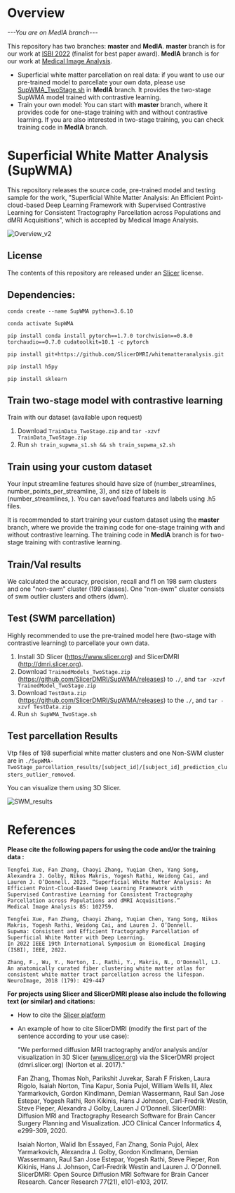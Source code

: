 # Overview
*---You are on MedIA branch---*

This repository has two branches: **master** and **MedIA**. **master** branch is for our work at [ISBI 2022](https://arxiv.org/abs/2201.12528) (finalist for best paper award). **MedIA** branch is for our work at [Medical Image Analysis](https://arxiv.org/abs/2207.08975).
* Superficial white matter parcellation on real data: if you want to use our pre-trained model to parcellate your own data, please use [SupWMA_TwoStage.sh](https://github.com/SlicerDMRI/SupWMA/blob/MedIA/SupWMA_TwoStage.sh) in **MedIA** branch. It provides the two-stage SupWMA model trained with contrastive learning.
* Train your own model: You can start with **master** branch, where it provides code for one-stage training with and without contrastive learning. If you are also interested in two-stage training, you can check training code in **MedIA** branch. 


# Superficial White Matter Analysis (SupWMA)

This repository releases the source code, pre-trained model and testing sample for the work, "Superficial White Matter Analysis: An Efficient Point-cloud-based Deep Learning Framework with Supervised Contrastive Learning for Consistent Tractography Parcellation across Populations and dMRI Acquisitions", which is accepted by Medical Image Analysis.

![Overview_v2](https://drive.google.com/file/d/1j36KH1ospwZ4-8Nli23_Ue0g-mIiiFwm/view?usp=share_link)

## License

The contents of this repository are released under an [Slicer](LICENSE) license.

## Dependencies:

  `conda create --name SupWMA python=3.6.10`
  
  `conda activate SupWMA`
  
  `pip install conda install pytorch==1.7.0 torchvision==0.8.0 torchaudio==0.7.0 cudatoolkit=10.1 -c pytorch`
  
  `pip install git+https://github.com/SlicerDMRI/whitematteranalysis.git`
  
  `pip install h5py`
  
  `pip install sklearn`


## Train two-stage model with contrastive learning
Train with our dataset (available upon request)
1. Download `TrainData_TwoStage.zip` and `tar -xzvf TrainData_TwoStage.zip`
2. Run `sh train_supwma_s1.sh && sh train_supwma_s2.sh`

## Train using your custom dataset
Your input streamline features should have size of (number_streamlines, number_points_per_streamline, 3), and size of labels is (number_streamlines, ). You can save/load features and labels using .h5 files.

It is recommended to start training your custom dataset using the **master** branch, where we provide the training code for one-stage training with and without contrastive learning. The training code in **MedIA** branch is for two-stage training with contrastive learning.

## Train/Val results
We calculated the accuracy, precision, recall and f1 on 198 swm clusters and one "non-swm" cluster (199 classes). One "non-swm" cluster consists of swm outlier clusters and others (dwm).

## Test (SWM parcellation)
Highly recommended to use the pre-trained model here (two-stage with contrastive learning) to parcellate your own data.
1. Install 3D Slicer (https://www.slicer.org) and SlicerDMRI (http://dmri.slicer.org).
2. Download `TrainedModels_TwoStage.zip` (https://github.com/SlicerDMRI/SupWMA/releases) to `./`, and `tar -xzvf TrainedModel_TwoStage.zip`
3. Download `TestData.zip` (https://github.com/SlicerDMRI/SupWMA/releases) to the `./`, and `tar -xzvf TestData.zip`
4. Run `sh SupWMA_TwoStage.sh`

## Test parcellation Results

Vtp files of 198 superficial white matter clusters and one Non-SWM cluster are in `./SupWMA-TwoStage_parcellation_results/[subject_id]/[subject_id]_prediction_clusters_outlier_removed`. 

You can visualize them using 3D Slicer.

![SWM_results](https://user-images.githubusercontent.com/56477109/150535586-28f30123-5fd1-4a9c-a81e-499d5abfd65d.png)

# References

**Please cite the following papers for using the code and/or the training data :**
    
    Tengfei Xue, Fan Zhang, Chaoyi Zhang, Yuqian Chen, Yang Song, Alexandra J. Golby, Nikos Makris, Yogesh Rathi, Weidong Cai, and   
    Lauren J. O’Donnell. 2023. “Superficial White Matter Analysis: An Efficient Point-Cloud-Based Deep Learning Framework with  
    Supervised Contrastive Learning for Consistent Tractography Parcellation across Populations and dMRI Acquisitions.” 
    Medical Image Analysis 85: 102759.
  
    Tengfei Xue, Fan Zhang, Chaoyi Zhang, Yuqian Chen, Yang Song, Nikos Makris, Yogesh Rathi, Weidong Cai, and Lauren J. O’Donnell. 
    Supwma: Consistent and Efficient Tractography Parcellation of Superficial White Matter with Deep Learning.
    In 2022 IEEE 19th International Symposium on Biomedical Imaging (ISBI), IEEE, 2022.

    Zhang, F., Wu, Y., Norton, I., Rathi, Y., Makris, N., O'Donnell, LJ. 
    An anatomically curated fiber clustering white matter atlas for consistent white matter tract parcellation across the lifespan. 
    NeuroImage, 2018 (179): 429-447

**For projects using Slicer and SlicerDMRI please also include the following text (or similar) and citations:**

* How to cite the [Slicer platform](http://wiki.slicer.org/slicerWiki/index.php/CitingSlicer)
* An example of how to cite SlicerDMRI (modify the first part of the sentence according to your use case):

    "We performed diffusion MRI tractography and/or analysis and/or visualization in 3D Slicer (www.slicer.org) via the SlicerDMRI project (dmri.slicer.org) (Norton et al. 2017)."
    
    Fan Zhang, Thomas Noh, Parikshit Juvekar, Sarah F Frisken, Laura Rigolo, Isaiah Norton, Tina Kapur, Sonia Pujol, William Wells III, Alex Yarmarkovich, Gordon Kindlmann, Demian Wassermann, Raul San Jose Estepar, Yogesh Rathi, Ron Kikinis, Hans J Johnson, Carl-Fredrik Westin, Steve Pieper, Alexandra J Golby, Lauren J O’Donnell. 
    SlicerDMRI: Diffusion MRI and Tractography Research Software for Brain Cancer Surgery Planning and Visualization. 
    JCO Clinical Cancer Informatics 4, e299-309, 2020.

    Isaiah Norton, Walid Ibn Essayed, Fan Zhang, Sonia Pujol, Alex Yarmarkovich, Alexandra J. Golby, Gordon Kindlmann, Demian Wassermann, Raul San Jose Estepar, Yogesh Rathi, Steve Pieper, Ron Kikinis, Hans J. Johnson, Carl-Fredrik Westin and Lauren J. O'Donnell. 
    SlicerDMRI: Open Source Diffusion MRI Software for Brain Cancer Research. Cancer Research 77(21), e101-e103, 2017.

